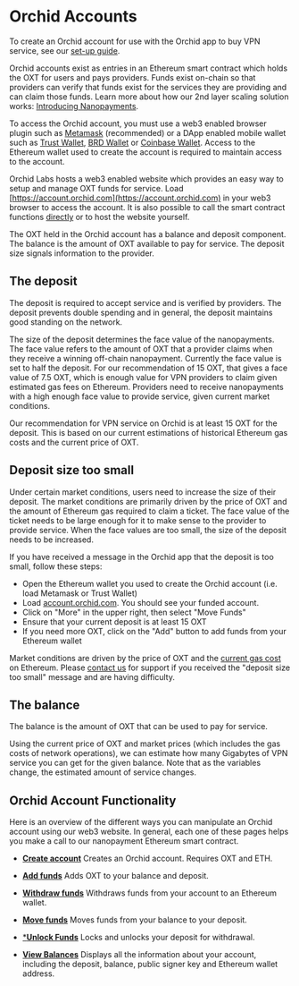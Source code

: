 # Orchid Accounts

To create an Orchid account for use with the Orchid app to buy VPN service, see our [set-up guide](https://orchid.com/join).

Orchid accounts exist as entries in an Ethereum smart contract which holds the OXT for users and pays providers. Funds exist on-chain so that providers can verify that funds exist for the services they are providing and can claim those funds. Learn more about how our 2nd layer scaling solution works: [Introducing Nanopayments](https://blog.orchid.com/introducing-nanopayments).

To access the Orchid account, you must use a web3 enabled browser plugin such as [Metamask](https://metamask.io) (recommended) or a DApp enabled mobile wallet such as [Trust Wallet](https://trustwallet.com), [BRD Wallet](https://brd.com) or [Coinbase Wallet](https://wallet.coinbase.com). Access to the Ethereum wallet used to create the account is required to maintain access to the account.

Orchid Labs hosts a web3 enabled website which provides an easy way to setup and manage OXT funds for service. Load [https://account.orchid.com](https://account.orchid.com) in your web3 browser to access the account. It is also possible to call the smart contract functions [directly](https://etherscan.io/address/0xb02396f06CC894834b7934ecF8c8E5Ab5C1d12F1#code) or to host the website yourself.

The OXT held in the Orchid account has a balance and deposit component. The balance is the amount of OXT available to pay for service. The deposit size signals information to the provider.

## The deposit 

The deposit is required to accept service and is verified by providers. The deposit prevents double spending and in general, the deposit maintains good standing on the network.

The size of the deposit determines the face value of the nanopayments. The face value refers to the amount of OXT that a provider claims when they receive a winning off-chain nanopayment. Currently the face value is set to half the deposit. For our recommendation of 15 OXT, that gives a face value of 7.5 OXT, which is enough value for VPN providers to claim given estimated gas fees on Ethereum. Providers need to receive nanopayments with a high enough face value to provide service, given current market conditions.

Our recommendation for VPN service on Orchid is at least 15 OXT for the deposit. This is based on our current estimations of historical Ethereum gas costs and the current price of OXT.

## Deposit size too small

Under certain market conditions, users need to increase the size of their deposit. The market conditions are primarily driven by the price of OXT and the amount of Ethereum gas required to claim a ticket. The face value of the ticket needs to be large enough for it to make sense to the provider to provide service. When the face values are too small, the size of the deposit needs to be increased.

If you have received a message in the Orchid app that the deposit is too small, follow these steps:

- Open the Ethereum wallet you used to create the Orchid account (i.e. load Metamask or Trust Wallet)
- Load [account.orchid.com](https://account.orchid.com). You should see your funded account.
- Click on "More" in the upper right, then select "Move Funds"
- Ensure that your current deposit is at least 15 OXT
- If you need more OXT, click on the "Add" button to add funds from your Ethereum wallet

Market conditions are driven by the price of OXT and the [current gas cost](https://ethgasstation.info) on Ethereum. Please [contact us](https://www.orchid.com/contact) for support if you received the "deposit size too small" message and are having difficulty.

## The balance

The balance is the amount of OXT that can be used to pay for service. 

Using the current price of OXT and market prices (which includes the gas costs of network operations), we can estimate how many Gigabytes of VPN service you can get for the given balance. Note that as the variables change, the estimated amount of service changes.  

## Orchid Account Functionality

Here is an overview of the different ways you can manipulate an Orchid account using our web3 website. In general, each one of these pages helps you make a call to our nanopayment Ethereum smart contract. 

- [**Create account**](https://account.orchid.com)
Creates an Orchid account. Requires OXT and ETH. 

- [**Add funds**](https://account.orchid.com/#addFunds)
Adds OXT to your balance and deposit.

- [**Withdraw funds**](https://account.orchid.com/#withdrawFunds)
Withdraws funds from your account to an Ethereum wallet.

- [**Move funds**](https://account.orchid.com/#moveFunds)
Moves funds from your balance to your deposit. 

- [***Unlock Funds**](https://account.orchid.com/#lockFunds)
Locks and unlocks your deposit for withdrawal.

- [**View Balances**](https://account.orchid.com/#balances)
Displays all the information about your account, including the deposit, balance, public signer key and Ethereum wallet address.

